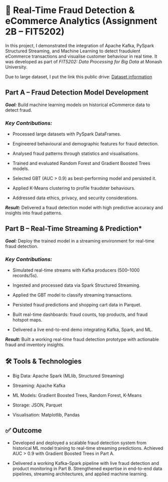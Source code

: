 # 🚀 Real-Time Fraud Detection & eCommerce Analytics (Assignment 2B – FIT5202)

In this project, I demonstrated the integration of Apache Kafka, PySpark Structured Streaming, and Machine Learning to detect fraudulent eCommerce transactions and visualise customer behaviour in real time. It was developed as part of *FIT5202: Data Processing for Big Data* at Monash University.

Due to large dataset, I put the link this public drive: [Dataset information](https://drive.google.com/drive/u/1/folders/1YpGqiuJll28ZlYhHasONw-o4b4QAI_s9)

## Part A – Fraud Detection Model Development

***Goal:*** Build machine learning models on historical eCommerce data to detect fraud.

### *Key Contributions:*

- Processed large datasets with PySpark DataFrames.

- Engineered behavioural and demographic features for fraud detection.

- Analysed fraud patterns through statistics and visualisations.

- Trained and evaluated Random Forest and Gradient Boosted Trees models.

- Selected GBT (AUC > 0.9) as best-performing model and persisted it.

- Applied K-Means clustering to profile fraudster behaviours.

- Addressed data ethics, privacy, and security considerations.

***Result:*** Delivered a fraud detection model with high predictive accuracy and insights into fraud patterns.

## Part B – Real-Time Streaming & Prediction*

***Goal:*** Deploy the trained model in a streaming environment for real-time fraud detection.

### *Key Contributions:*

- Simulated real-time streams with Kafka producers (500–1000 records/5s).

- Ingested and processed data via Spark Structured Streaming.

- Applied the GBT model to classify streaming transactions.

- Persisted fraud predictions and shopping cart data in Parquet.

- Built real-time dashboards: fraud counts, top products, and fraud hotspot maps.

- Delivered a live end-to-end demo integrating Kafka, Spark, and ML.

***Result:*** Built a working real-time fraud detection prototype with actionable fraud and inventory insights.
## 🛠️ Tools & Technologies

- Big Data: Apache Spark (MLlib, Structured Streaming)

- Streaming: Apache Kafka

- ML Models: Gradient Boosted Trees, Random Forest, K-Means

- Storage: JSON, Parquet

- Visualisation: Matplotlib, Pandas

## ✅ Outcome

- Developed and deployed a scalable fraud detection system from historical ML model training to real-time streaming predictions. Achieved AUC > 0.9 with Gradient Boosted Trees in Part A.

- Delivered a working Kafka–Spark pipeline with live fraud detection and product monitoring in Part B. Strengthened expertise in end-to-end data pipelines, streaming architectures, and applied machine learning.
